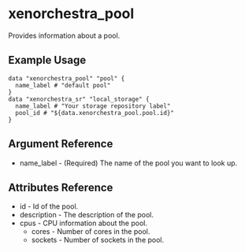 # xenorchestra_pool

Provides information about a pool.

## Example Usage

```hcl
data "xenorchestra_pool" "pool" {
  name_label # "default pool"
}
data "xenorchestra_sr" "local_storage" {
  name_label # "Your storage repository label"
  pool_id # "${data.xenorchestra_pool.pool.id}"
}
```

## Argument Reference
* name_label - (Required) The name of the pool you want to look up.

## Attributes Reference
* id - Id of the pool.
* description - The description of the pool.
* cpus - CPU information about the pool.
    * cores - Number of cores in the pool.
    * sockets - Number of sockets in the pool.

